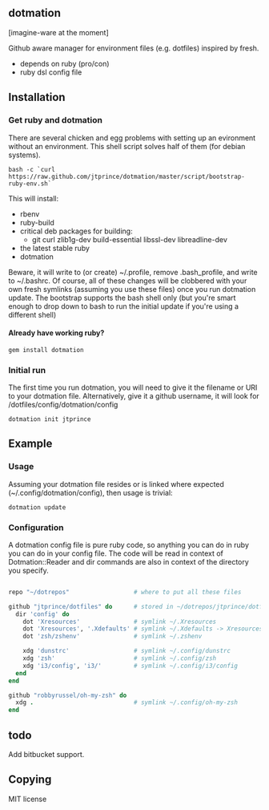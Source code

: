 ## dotmation

[imagine-ware at the moment]

Github aware manager for environment files (e.g. dotfiles) inspired by fresh.

* depends on ruby (pro/con)
* ruby dsl config file

## Installation

### Get ruby and dotmation

There are several chicken and egg problems with setting up an evironment
without an environment.  This shell script solves half of them (for debian
systems).

    bash -c `curl https://raw.github.com/jtprince/dotmation/master/script/bootstrap-ruby-env.sh`

This will install:

* rbenv
* ruby-build
* critical deb packages for building:
    * git curl zlib1g-dev build-essential libssl-dev libreadline-dev
* the latest stable ruby
* dotmation

Beware, it will write to (or create) ~/.profile, remove .bash_profile, and
write to ~/.bashrc.  Of course, all of these changes will be clobbered with
your own fresh symlinks (assuming you use these files) once you run dotmation
update.  The bootstrap supports the bash shell only (but you're smart enough
to drop down to bash to run the initial update if you're using a different
shell)

#### Already have working ruby?

    gem install dotmation

### Initial run

The first time you run dotmation, you will need to give it the filename or URI
to your dotmation file.  Alternatively, give it a github username, it will
look for <user>/dotfiles/config/dotmation/config 

    dotmation init jtprince

## Example

### Usage

Assuming your dotmation file resides or is linked where expected
(~/.config/dotmation/config), then usage is trivial:

    dotmation update

### Configuration

A dotmation config file is pure ruby code, so anything you can do in ruby you
can do in your config file.  The code will be read in context of
Dotmation::Reader and dir commands are also in context of the directory you
specify.

```ruby

repo "~/dotrepos"                  # where to put all these files

github "jtprince/dotfiles" do      # stored in ~/dotrepos/jtprince/dotfiles
  dir 'config' do
    dot 'Xresources'               # symlink ~/.Xresources
    dot 'Xresources', '.Xdefaults' # symlink ~/.Xdefaults -> Xresources
    dot 'zsh/zshenv'               # symlink ~/.zshenv

    xdg 'dunstrc'                  # symlink ~/.config/dunstrc
    xdg 'zsh'                      # symlink ~/.config/zsh
    xdg 'i3/config', 'i3/'         # symlink ~/.config/i3/config
  end
end

github "robbyrussel/oh-my-zsh" do
  xdg .                            # symlink ~/.config/oh-my-zsh
end

```

## todo

Add bitbucket support.

## Copying

MIT license
